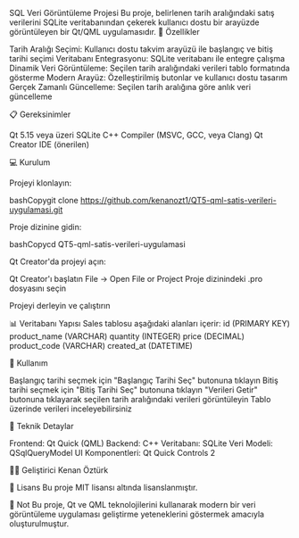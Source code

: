 SQL Veri Görüntüleme Projesi
Bu proje, belirlenen tarih aralığındaki satış verilerini SQLite veritabanından çekerek kullanıcı dostu bir arayüzde görüntüleyen bir Qt/QML uygulamasıdır.
🚀 Özellikler

Tarih Aralığı Seçimi: Kullanıcı dostu takvim arayüzü ile başlangıç ve bitiş tarihi seçimi
Veritabanı Entegrasyonu: SQLite veritabanı ile entegre çalışma
Dinamik Veri Görüntüleme: Seçilen tarih aralığındaki verileri tablo formatında gösterme
Modern Arayüz: Özelleştirilmiş butonlar ve kullanıcı dostu tasarım
Gerçek Zamanlı Güncelleme: Seçilen tarih aralığına göre anlık veri güncelleme

📋 Gereksinimler

Qt 5.15 veya üzeri
SQLite
C++ Compiler (MSVC, GCC, veya Clang)
Qt Creator IDE (önerilen)

💻 Kurulum

Projeyi klonlayın:

bashCopygit clone https://github.com/kenanozt1/QT5-qml-satis-verileri-uygulamasi.git

Proje dizinine gidin:

bashCopycd QT5-qml-satis-verileri-uygulamasi

Qt Creator'da projeyi açın:

Qt Creator'ı başlatın
File -> Open File or Project
Proje dizinindeki .pro dosyasını seçin


Projeyi derleyin ve çalıştırın

📊 Veritabanı Yapısı
Sales tablosu aşağıdaki alanları içerir:
id (PRIMARY KEY)
product_name (VARCHAR)
quantity (INTEGER)
price (DECIMAL)
product_code (VARCHAR)
created_at (DATETIME)

🎯 Kullanım

Başlangıç tarihi seçmek için "Başlangıç Tarihi Seç" butonuna tıklayın
Bitiş tarihi seçmek için "Bitiş Tarihi Seç" butonuna tıklayın
"Verileri Getir" butonuna tıklayarak seçilen tarih aralığındaki verileri görüntüleyin
Tablo üzerinde verileri inceleyebilirsiniz

🔧 Teknik Detaylar

Frontend: Qt Quick (QML)
Backend: C++
Veritabanı: SQLite
Veri Modeli: QSqlQueryModel
UI Komponentleri: Qt Quick Controls 2

👨‍💻 Geliştirici
Kenan Öztürk

📄 Lisans
Bu proje MIT lisansı altında lisanslanmıştır.

📝 Not
Bu proje, Qt ve QML teknolojilerini kullanarak modern bir veri görüntüleme uygulaması geliştirme yeteneklerini göstermek amacıyla oluşturulmuştur.